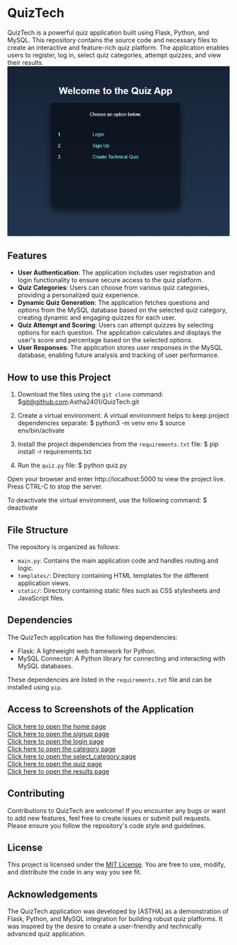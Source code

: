 # QuizTech

QuizTech is a powerful quiz application built using Flask, Python, and MySQL. This repository contains the source code and necessary files to create an interactive and feature-rich quiz platform. The application enables users to register, log in, select quiz categories, attempt quizzes, and view their results.
![Signup Image](screenshots/home.png)


## Features

- **User Authentication**: The application includes user registration and login functionality to ensure secure access to the quiz platform.
- **Quiz Categories**: Users can choose from various quiz categories, providing a personalized quiz experience.
- **Dynamic Quiz Generation**: The application fetches questions and options from the MySQL database based on the selected quiz category, creating dynamic and engaging quizzes for each user.
- **Quiz Attempt and Scoring**: Users can attempt quizzes by selecting options for each question. The application calculates and displays the user's score and percentage based on the selected options.
- **User Responses**: The application stores user responses in the MySQL database, enabling future analysis and tracking of user performance.

## How to use this Project

1. Download the files using the `git clone` command:
$git@github.com:Astha2401/QuizTech.git

2. Create a virtual environment. A virtual environment helps to keep project dependencies separate:
$ python3 -m venv env
$ source env/bin/activate

3. Install the project dependencies from the `requirements.txt` file:
$ pip install -r requirements.txt


4. Run the `quiz.py` file:
$ python quiz.py

Open your browser and enter http://localhost:5000 to view the project live.
Press CTRL-C to stop the server.

To deactivate the virtual environment, use the following command:
$ deactivate


## File Structure

The repository is organized as follows:

- `main.py`: Contains the main application code and handles routing and logic.
- `templates/`: Directory containing HTML templates for the different application views.
- `static/`: Directory containing static files such as CSS stylesheets and JavaScript files.

## Dependencies

The QuizTech application has the following dependencies:

- Flask: A lightweight web framework for Python.
- MySQL Connector: A Python library for connecting and interacting with MySQL databases.

These dependencies are listed in the `requirements.txt` file and can be installed using `pip`.

## Access to Screenshots of the Application

[Click here to open the home page](./screenshots/home.png)
<br/>
[Click here to open the signup page](./screenshots/sign_up.png)
<br/>
[Click here to open the login page](./screenshots/login.png)
<br/>
[Click here to open the category page](./screenshots/category.png)
<br/>
[Click here to open the select_category page](./screenshotses/select_category.png)
<br/>
[Click here to open the quiz page](./screenshots/quiz_questions.png)
<br/>
[Click here to open the results page](./screenshots/quiz_results.png)
<br/>
<span style="text-decoration: underline; color: blue;"></span>

## Contributing

Contributions to QuizTech are welcome! If you encounter any bugs or want to add new features, feel free to create issues or submit pull requests. Please ensure you follow the repository's code style and guidelines.

## License

This project is licensed under the [MIT License](LICENSE). You are free to use, modify, and distribute the code in any way you see fit.

## Acknowledgements

The QuizTech application was developed by [ASTHA] as a demonstration of Flask, Python, and MySQL integration for building robust quiz platforms. It was inspired by the desire to create a user-friendly and technically advanced quiz application.
   
